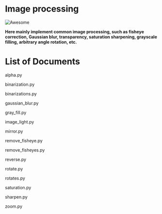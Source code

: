 # **Image processing**

![Awesome](https://cdn.rawgit.com/sindresorhus/awesome/d7305f38d29fed78fa85652e3a63e154dd8e8829/media/badge.svg) 

**Here mainly implement common image processing, such as fisheye correction, Gaussian blur, transparency, saturation sharpening, grayscale filling, arbitrary angle rotation, etc.**

# List of Documents
alpha.py

binarization.py

binarizations.py

gaussian_blur.py

gray_fill.py

image_light.py

mirror.py

remove_fisheye.py

remove_fisheyes.py

reverse.py

rotate.py

rotates.py

saturation.py

sharpen.py

zoom.py
